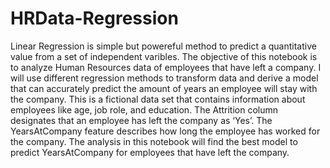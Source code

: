 # HRData-Regression
Linear Regression is simple but powereful method to predict a quantitative value from a set of independent varibles. The objective of this notebook is to analyze 
Human Resources data of employees that have left a company. I will use different regression methods to transform data and derive a model that can accurately predict 
the amount of years an employee will stay with the company. This is a fictional data set that contains information about employees like age, job role, and education. The Attrition column designates that an employee has left the company as ‘Yes’.  The YearsAtCompany feature describes how long the employee has worked for the company. The analysis in this notebook will find the best model to predict YearsAtCompany for employees that have left the company.
